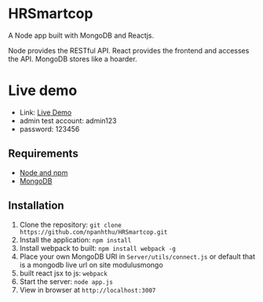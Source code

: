 # HRSmartcop

A Node app built with MongoDB and Reactjs.

Node provides the RESTful API. React provides the frontend and accesses the API. MongoDB stores like a hoarder.

# Live demo
- Link: [Live Demo](http://smartcop.herokuapp.com/)
- admin test account: admin123
- password: 123456

## Requirements

- [Node and npm](http://nodejs.org)
- [MongoDB](https://docs.mongodb.com/)
## Installation

1. Clone the repository: `git clone https://github.com/npanhthu/HRSmartcop.git`
2. Install the application: `npm install`
3. Install webpack to built: `npm install webpack -g`
3. Place your own MongoDB URI in `Server/utils/connect.js` or default that is a mongodb live url on site modulusmongo
4. built react jsx to js: `webpack`
5. Start the server: `node app.js`
6. View in browser at `http://localhost:3007`